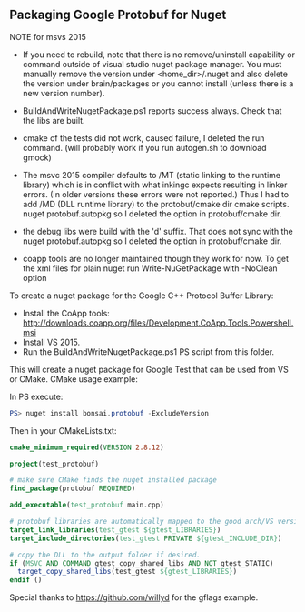 ## Packaging Google Protobuf for Nuget

NOTE for msvs 2015
- If you need to rebuild, note that there is no remove/uninstall capability or
  command outside of visual studio nuget package manager.  You must manually 
  remove the version under <home_dir>/.nuget and also delete the version under 
  brain/packages or you cannot install (unless there is a new version number). 

- BuildAndWriteNugetPackage.ps1 reports success always. Check that the libs are built.

- cmake of the tests did not work, caused failure, I deleted the run command.
  (will probably work if you run autogen.sh to download gmock)

- The msvc 2015 compiler defaults to /MT (static linking to the runtime library)
  which is in conflict with what inkingc expects resulting in linker errors. 
  (In older versions these errors were not reported.) Thus I had to add 
  /MD (DLL runtime library) to the protobuf/cmake dir cmake scripts.
  nuget protobuf.autopkg so I deleted the option in protobuf/cmake dir.

- the debug libs were build with the 'd' suffix. That does not sync with the
  nuget protobuf.autopkg so I deleted the option in protobuf/cmake dir.

- coapp tools are no longer maintained though they work for now.
  To get the xml files for plain nuget run Write-NuGetPackage with 
  -NoClean option

To create a nuget package for the Google C++ Protocol Buffer Library:

* Install the CoApp tools: http://downloads.coapp.org/files/Development.CoApp.Tools.Powershell.msi
* Install VS 2015.
* Run the BuildAndWriteNugetPackage.ps1 PS script from this folder.

This will create a nuget package for Google Test that can be used from VS or CMake. CMake usage example:

In PS execute:
```PowerShell
PS> nuget install bonsai.protobuf -ExcludeVersion
```
    
Then in your CMakeLists.txt:
```CMake
cmake_minimum_required(VERSION 2.8.12)

project(test_protobuf)

# make sure CMake finds the nuget installed package
find_package(protobuf REQUIRED)

add_executable(test_protobuf main.cpp)

# protobuf libraries are automatically mapped to the good arch/VS version/linkage combination
target_link_libraries(test_gtest ${gtest_LIBRARIES})
target_include_directories(test_gtest PRIVATE ${gtest_INCLUDE_DIR})

# copy the DLL to the output folder if desired.
if (MSVC AND COMMAND gtest_copy_shared_libs AND NOT gtest_STATIC)
  target_copy_shared_libs(test_gtest ${gtest_LIBRARIES})
endif ()
```

Special thanks to https://github.com/willyd for the gflags example.
